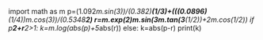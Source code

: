 import math as m
p=(1.092*m.sin(3))/(0.382)**(1/3)+(((0.0896)**(1/4))*m.cos(3))/(0.5348**2)
r=m.exp(2)*m.sin(3*m.tan(3**(1/2))+2*m.cos(1/2))
if p**2+r**2>1:
    k=m.log(abs(p)+5*abs(r))
else:
    k=abs(p-r)
print(k)
